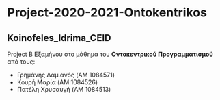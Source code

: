 <h1> Project-2020-2021-Ontokentrikos </h1>
<h2> Koinofeles_Idrima_CEID </h2>

Project B Eξαμήνου στο μάθημα του **Oντοκεντρικού Προγραμματισμού** από τους:  
* Γρημάνης Δαμιανός (AM 1084571)
* Κουρή Μαρία (AM 1084526)
* Πατέλη Χρυσαυγή  (AM 1084513)
